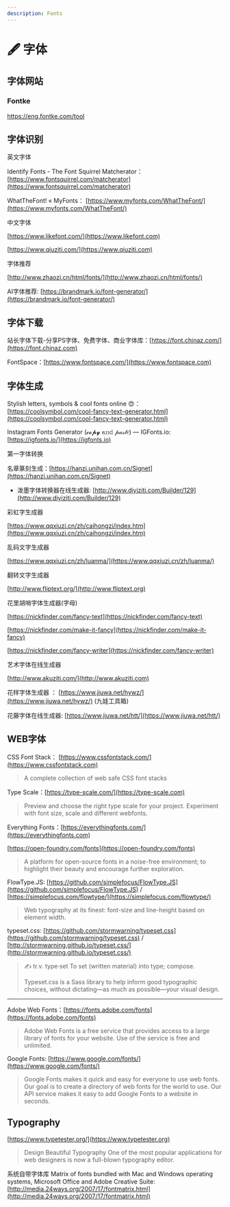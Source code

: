 ```yaml
---
description: Fonts
---
```


# 🖋 字体

## 字体网站

### Fontke

https://eng.fontke.com/tool

## 字体识别

英文字体

Identify Fonts - The Font Squirrel Matcherator：[https://www.fontsquirrel.com/matcherator](https://www.fontsquirrel.com/matcherator)

WhatTheFont! « MyFonts： [https://www.myfonts.com/WhatTheFont/](https://www.myfonts.com/WhatTheFont/)

中文字体

[https://www.likefont.com/](https://www.likefont.com)

[https://www.qiuziti.com/](https://www.qiuziti.com)

字体推荐

[http://www.zhaozi.cn/html/fonts/](http://www.zhaozi.cn/html/fonts/)

AI字体推荐: [https://brandmark.io/font-generator/](https://brandmark.io/font-generator/)

## 字体下载

站长字体下载-分享PS字体、免费字体、商业字体库：[https://font.chinaz.com/](https://font.chinaz.com)

FontSpace：[https://www.fontspace.com/](https://www.fontspace.com)

## 字体生成

Stylish letters, symbols & cool fonts online 😍：[https://coolsymbol.com/cool-fancy-text-generator.html](https://coolsymbol.com/cool-fancy-text-generator.html)

Instagram Fonts Generator (𝓬𝓸𝓹𝔂 𝕒𝕟𝕕 𝓅𝒶𝓈𝓉𝑒) ― IGFonts.io: [https://igfonts.io/](https://igfonts.io)

第一字体转换

名章篆刻生成：[https://hanzi.unihan.com.cn/Signet](https://hanzi.unihan.com.cn/Signet)

* 泼墨字体转换器在线生成器: [http://www.diyiziti.com/Builder/129](http://www.diyiziti.com/Builder/129)

彩虹字生成器

[https://www.qqxiuzi.cn/zh/caihongzi/index.htm](https://www.qqxiuzi.cn/zh/caihongzi/index.htm)

乱码文字生成器

[https://www.qqxiuzi.cn/zh/luanma/](https://www.qqxiuzi.cn/zh/luanma/)

翻转文字生成器

[http://www.fliptext.org/](http://www.fliptext.org)

花里胡哨字体生成器(字母)

[https://nickfinder.com/fancy-text](https://nickfinder.com/fancy-text)

[https://nickfinder.com/make-it-fancy](https://nickfinder.com/make-it-fancy)

[https://nickfinder.com/fancy-writer](https://nickfinder.com/fancy-writer)

艺术字体在线生成器

[http://www.akuziti.com/](http://www.akuziti.com)

花样字体生成器 ： [https://www.jiuwa.net/hywz/](https://www.jiuwa.net/hywz/) (九娃工具箱)

花藤字体在线生成器: [https://www.jiuwa.net/htt/](https://www.jiuwa.net/htt/)

## WEB字体

CSS Font Stack： [https://www.cssfontstack.com/](https://www.cssfontstack.com)

> A complete collection of web safe CSS font stacks

Type Scale：[https://type-scale.com/](https://type-scale.com)

> Preview and choose the right type scale for your project. Experiment with font size, scale and different webfonts.

Everything Fonts：[https://everythingfonts.com/](https://everythingfonts.com)

[https://open-foundry.com/fonts](https://open-foundry.com/fonts)

> A platform for open-source fonts in a noise-free environment; to highlight their beauty and encourage further exploration.

FlowType.JS: [https://github.com/simplefocus/FlowType.JS](https://github.com/simplefocus/FlowType.JS) / [https://simplefocus.com/flowtype/](https://simplefocus.com/flowtype/)

> Web typography at its finest: font-size and line-height based on element width.

typeset.css: [https://github.com/stormwarning/typeset.css](https://github.com/stormwarning/typeset.css) / [http://stormwarning.github.io/typeset.css/](http://stormwarning.github.io/typeset.css/)

> ✍ tr.v. type·set To set (written material) into type; compose.
>
> Typeset.css is a Sass library to help inform good typographic choices, without dictating—as much as possible—your visual design.

***

Adobe Web Fonts：[https://fonts.adobe.com/fonts](https://fonts.adobe.com/fonts)

> Adobe Web Fonts is a free service that provides access to a large library of fonts for your website. Use of the service is free and unlimited.

Google Fonts: [https://www.google.com/fonts/](https://www.google.com/fonts/)

> Google Fonts makes it quick and easy for everyone to use web fonts. Our goal is to create a directory of web fonts for the world to use. Our API service makes it easy to add Google Fonts to a website in seconds.

## Typography

[https://www.typetester.org/](https://www.typetester.org)

> Design Beautiful Typography One of the most popular applications for web designers is now a full-blown typography editor.

系统自带字体库 Matrix of fonts bundled with Mac and Windows operating systems, Microsoft Office and Adobe Creative Suite: [http://media.24ways.org/2007/17/fontmatrix.html](http://media.24ways.org/2007/17/fontmatrix.html)
